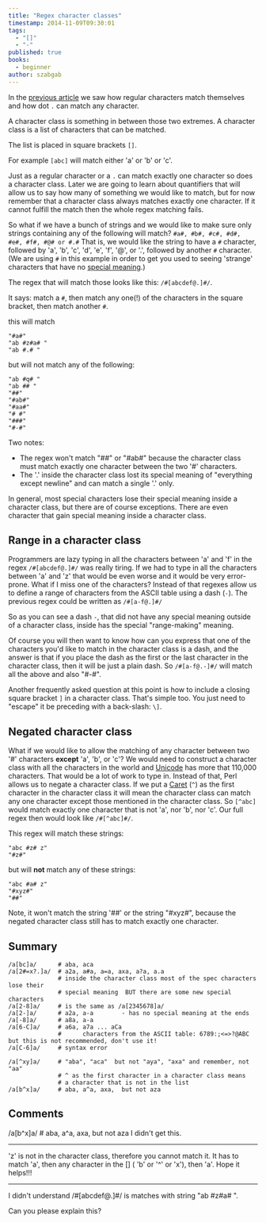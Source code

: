 ```yaml
---
title: "Regex character classes"
timestamp: 2014-11-09T09:30:01
tags:
  - "[]"
  - "-"
published: true
books:
  - beginner
author: szabgab
---
```



In the [previous article](/introduction-to-regexes-in-perl) we saw how regular characters match themselves and how dot `.` can match any character.

A character class is something in between those two extremes. A character class is a list of characters that can be matched.

The list is placed in square brackets `[]`.

For example `[abc]` will match either 'a' or 'b' or 'c'.


Just as a regular character or a `.` can match exactly one character so does a character class. Later we are going to learn
about quantifiers that will allow us to say how many of something we would like to match, but for now remember that a character
class always matches exactly one character. If it cannot fulfill the match then the whole regex matching fails.

So what if we have a bunch of strings and we would like to make sure only strings containing any of the following will match?
`#a#, #b#, #c#, #d#, #e#, #f#, #@# or #.#`
That is, we would like the string to have a `#` character, followed by 'a', 'b', 'c', 'd', 'e', 'f', '@', or '.', followed by another `#`
character.  (We are using `#` in this example in order to get you used to seeing 'strange' characters that have no [special meaning](/introduction-to-regexes-in-perl).)

The regex that will match those looks like this: `/#[abcdef@.]#/`.

It says: match a `#`, then match any one(!) of the characters in the square bracket, then match another `#`.

this will match

```
"#a#"
"ab #z#a# "
"ab #.# "
```

but will not match any of the following:

```
"ab #q# "
"ab ## "
"##"
"#ab#"
"#aa#"
"# #"
"###"
"#-#"
```

Two notes:

* The regex won't match "##" or "#ab#" because the character class must match exactly one character between the two '#' characters.
* The '.' inside the character class lost its special meaning of "everything except newline" and can match a single '.' only.

In general, most special characters lose their special meaning inside a character class, but there are of course exceptions.
There are even character that gain special meaning inside a character class.

## Range in a character class

Programmers are lazy typing in all the characters between 'a' and 'f' in the regex `/#[abcdef@.]#/` was really tiring. If we had to type
in all the characters between 'a' and 'z' that would be even worse and it would be very error-prone. What if I miss one of the characters?
Instead of that regexes allow us to define a range of characters from the ASCII table using a dash (`-`). The previous regex
could be written as `/#[a-f@.]#/`

So as you can see a dash `-`, that did not have any special meaning outside of a character class, inside has the special "range-making" meaning.

Of course you will then want to know how can you express that one of the characters you'd like to match in the character class is a dash, and the answer
is that if you place the dash as the first or the last character in the character class, then it will be just a plain dash.
So `/#[a-f@.-]#/` will match all the above and also "#-#".

Another frequently asked question at this point is how to include a closing square bracket `]` in a character class. That's simple too.
You just need to "escape" it be preceding with a back-slash: `\]`.


## Negated character class

What if we would like to allow the matching of any character between two '#' characters <b>except</b> 'a', 'b', or 'c'? We would need to construct
a character class with all the characters in the world and [Unicode](http://en.wikipedia.org/wiki/Unicode) has more that 110,000 characters.
That would be a lot of work to type in. Instead of that, Perl allows us to negate a character class. If we put a [Caret](http://en.wikipedia.org/wiki/Caret)
 (`^`) as the first character in the character class it will mean the character class can match any one character except those mentioned in the character class.
So `[^abc]` would match exactly one character that is not 'a', nor 'b', nor 'c'. Our full regex then would look like `/#[^abc]#/`.

This regex will match these strings:

```
"abc #z# z"
"#z#"
```

but will <b>not</b> match any of these strings:

```
"abc #a# z"
"#xyz#"
"##"
```

Note, it won't match the string '##' or the string "#xyz#", because the negated character class still has to match exactly one character.

## Summary

```
/a[bc]a/      # aba, aca
/a[2#=x?.]a/  # a2a, a#a, a=a, axa, a?a, a.a
              # inside the character class most of the spec characters lose their
              # special meaning  BUT there are some new special characters
/a[2-8]a/     # is the same as /a[2345678]a/
/a[2-]a/      # a2a, a-a        - has no special meaning at the ends
/a[-8]a/      # a8a, a-a
/a[6-C]a/     # a6a, a7a ... aCa
              #      characters from the ASCII table: 6789:;<=>?@ABC but this is not recommended, don't use it!
/a[C-6]a/     # syntax error

/a[^xy]a/     # "aba", "aca"  but not "aya", "axa" and remember, not "aa"
              # ^ as the first character in a character class means 
              # a character that is not in the list
/a[b^x]a/     # aba, a^a, axa,  but not aza
```

## Comments

/a[b^x]a/ # aba, a^a, axa, but not aza
I didn't get this.

---
'z' is not in the character class, therefore you cannot match it. It has to match 'a', then any character in the [] ( 'b' or '^' or 'x'), then 'a'. Hope it helps!!!

<hr>

I didn't understand /#[abcdef@.]#/ is matches with string "ab #z#a# ".

Can you please explain this?



